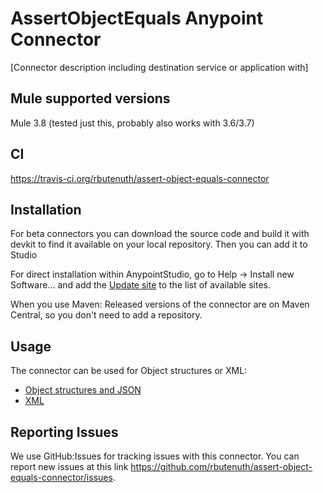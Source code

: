 # AssertObjectEquals Anypoint Connector

[Connector description including destination service or application with]

## Mule supported versions
Mule 3.8 (tested just this, probably also works with 3.6/3.7)

## CI

https://travis-ci.org/rbutenuth/assert-object-equals-connector


## Installation
For beta connectors you can download the source code and build it with devkit to find it available on your local repository. Then you can add it to Studio

For direct installation within AnypointStudio, go to Help -> Install new Software... and add the 
[Update site](https://raw.githubusercontent.com/rbutenuth/assert-object-equals-connector/master/update-site/)
to the list of available sites.

When you use Maven: Released versions of the connector are on Maven Central, so you don't need to add a repository.

## Usage

The connector can be used for Object structures or XML:

* [Object structures and JSON](https://github.com/rbutenuth/assert-object-equals-connector/blob/master/doc/compare-objects.md)
* [XML](https://github.com/rbutenuth/assert-object-equals-connector/blob/master/doc/compare-xml.md)


## Reporting Issues

We use GitHub:Issues for tracking issues with this connector. You can report new issues at this link https://github.com/rbutenuth/assert-object-equals-connector/issues.
